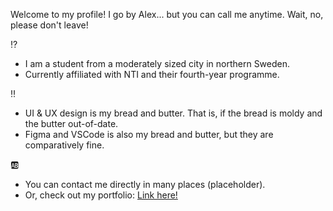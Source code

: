 Welcome to my profile! I go by Alex... but you can call me anytime. Wait, no, please don't leave!


:interrobang: 
- I am a student from a moderately sized city in northern Sweden. 
- Currently affiliated with NTI and their fourth-year programme.

:bangbang: 
- UI & UX design is my bread and butter. That is, if the bread is moldy and the butter out-of-date.
- Figma and VSCode is also my bread and butter, but they are comparatively fine.

:ab: 
- You can contact me directly in many places (placeholder).
- Or, check out my portfolio: [Link here!]()